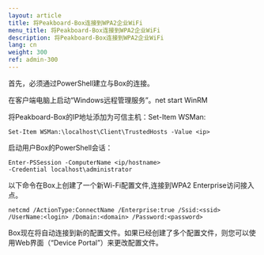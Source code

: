 ```yaml
---
layout: article
title: 将Peakboard-Box连接到WPA2企业WiFi
menu_title: 将Peakboard-Box连接到WPA2企业WiFi
description: 将Peakboard-Box连接到WPA2企业WiFi
lang: cn
weight: 300
ref: admin-300
---
```


首先，必须通过PowerShell建立与Box的连接。

在客户端电脑上启动“Windows远程管理服务”。net start WinRM

将Peakboard-Box的IP地址添加为可信主机：Set-Item WSMan:

```
Set-Item WSMan:\localhost\Client\TrustedHosts -Value <ip>
```

启动用户Box的PowerShell会话：

```
Enter-PSSession -ComputerName <ip/hostname>
-Credential localhost\administrator
```

以下命令在Box上创建了一个新Wi-Fi配置文件,连接到WPA2 Enterprise访问接入点。

```
netcmd /ActionType:ConnectName /Enterprise:true /Ssid:<ssid>
/UserName:<login> /Domain:<domain> /Password:<password>
```

Box现在将自动连接到新的配置文件。如果已经创建了多个配置文件，则您可以使用Web界面（“Device Portal”）来更改配置文件。

